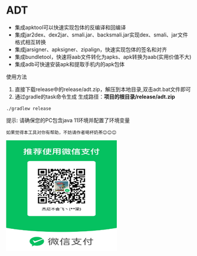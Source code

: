 # ADT

* 集成apktool可以快速实现包体的反编译和回编译
* 集成jar2dex、dex2jar、smali.jar、backsmali.jar实现dex、smali、jar文件格式相互转换
* 集成jarsigner、apksigner、zipalign，快速实现包体的签名和对齐
* 集成bundletool，快速将aab文件转化为apks、apk转换为aab(实用价值不大)
* 集成adb可快速安装apk和提取手机内的apk包体


使用方法
1. 直接下载release中的release/adt.zip，解压到本地目录,双击adt.bat文件即可
2. 通过gradle的task命令生成      生成路径：**项目的根目录/release/adt.zip**
```
./gradlew release
```
提示:
请确保您的PC包含java 11环境并配置了环境变量
```
如果觉得本工具对你有帮助，不妨请作者喝杯奶茶😊😊😊
```

<img src="tools/base/wx_payment_code.jpg" width = "300" height = "300" />

